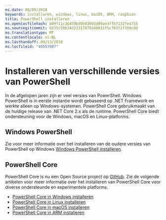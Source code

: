 ```yaml
---
ms.date: 08/09/2018
keywords: installeren, windows, linux, macOS, ARM, raspbian
title: PowerShell installeren
ms.openlocfilehash: b89f11c36459bd0b03693d89ae3ff6f1327ea755
ms.sourcegitcommit: b235c58b34d23317076540631f5cf83f1f309c0d
ms.translationtype: MT
ms.contentlocale: nl-NL
ms.lasthandoff: 09/13/2018
ms.locfileid: "45557087"
---
```

# <a name="installing-various-versions-of-powershell"></a>Installeren van verschillende versies van PowerShell

In de afgelopen jaren zijn er veel versies van PowerShell. Windows PowerShell is in eerste instantie wordt gebaseerd op .NET Framework en werkte alleen op Windows-systemen. PowerShell Core gebruikmaakt van de huidige release van .NET Core 2.x als de runtime. PowerShell Core biedt ondersteuning voor de Windows, macOS en Linux-platforms.

## <a name="windows-powershell"></a>Windows PowerShell

Zie voor meer informatie over het installeren van de oudere versies van PowerShell op Windows [Windows PowerShell installeren](installing-windows-powershell.md).

## <a name="powershell-core"></a>PowerShell Core

PowerShell Core is nu een Open Source project op [GitHub](https://github.com/powershell/powershell).
Zie de volgende artikelen voor meer informatie over het installeren van PowerShell Core voor diverse ondersteunde en experimentele platforms.

- [PowerShell Core in Windows installeren](Installing-PowerShell-Core-on-Windows.md)
- [PowerShell Core in Linux installeren](Installing-PowerShell-Core-on-Linux.md)
- [PowerShell Core in macOS installeren](Installing-PowerShell-Core-on-macOS.md)
- [PowerShell Core in ARM installeren](PowerShell-Core-on-ARM.md)
